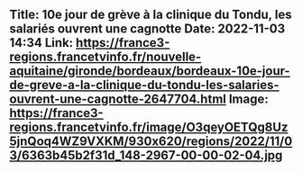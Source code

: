 Title: 10e jour de grève à la clinique du Tondu, les salariés ouvrent une cagnotte
Date: 2022-11-03 14:34
Link: https://france3-regions.francetvinfo.fr/nouvelle-aquitaine/gironde/bordeaux/bordeaux-10e-jour-de-greve-a-la-clinique-du-tondu-les-salaries-ouvrent-une-cagnotte-2647704.html
Image: https://france3-regions.francetvinfo.fr/image/O3qeyOETQg8Uz5jnQoq4WZ9VXKM/930x620/regions/2022/11/03/6363b45b2f31d_148-2967-00-00-02-04.jpg
---
